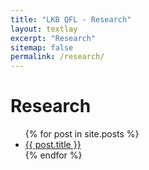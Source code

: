 ```yaml
---
title: "LKB QFL - Research"
layout: textlay
excerpt: "Research"
sitemap: false
permalink: /research/
---
```


# Research


<ul>
  {% for post in site.posts %}
    <li>
      <a href="{{ post.url }}">{{ post.title }}</a>
    </li>
  {% endfor %}
</ul>

